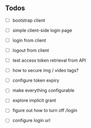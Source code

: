 ## Todos
 * [ ] bootstrap client
 * [ ] simple client-side login page
 * [ ] login from client
 * [ ] logout from client
 * [ ] test access token retrieval from API
 * [ ] how to secure img / video tags?
 * [ ] configure token expiry
 * [ ] make everything configurable
 * [ ] explore implicit grant
 * [ ] figure out how to turn off /login
 * [ ] configure login url
 
